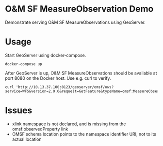 # O&M SF MeasureObservation Demo

Demonstrate serving O&M SF MeasureObservations using GeoServer.

# Usage

Start GeoServer using docker-compose.

```
docker-compose up
```

After GeoServer is up, O&M SF MeasureObservations should be available at port 8080 on the Docker host. Use e.g. curl to verify.

```
curl 'http://10.13.37.100:8123/geoserver/omsf/ows?service=WFS&version=2.0.0&request=GetFeature&typeName=omsf:MeasureObservation&count=1'
```


# Issues

* xlink namespace is not declared, and is missing from the omsf:observedProperty link
* OMSF schema location points to the namespace identifier URI, not to its actual location
